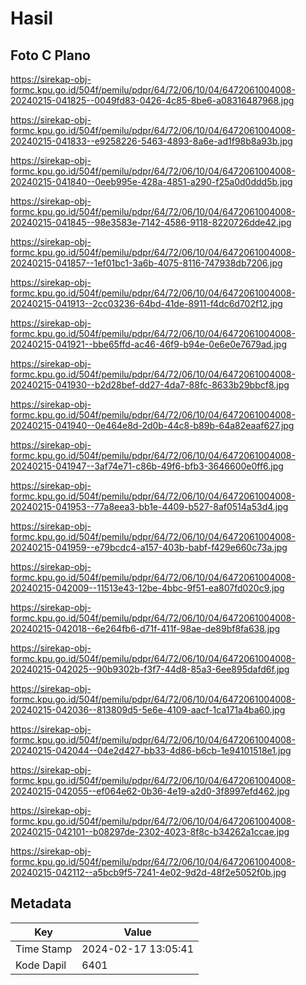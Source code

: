 # Hasil

## Foto C Plano

https://sirekap-obj-formc.kpu.go.id/504f/pemilu/pdpr/64/72/06/10/04/6472061004008-20240215-041825--0049fd83-0426-4c85-8be6-a08316487968.jpg

https://sirekap-obj-formc.kpu.go.id/504f/pemilu/pdpr/64/72/06/10/04/6472061004008-20240215-041833--e9258226-5463-4893-8a6e-ad1f98b8a93b.jpg

https://sirekap-obj-formc.kpu.go.id/504f/pemilu/pdpr/64/72/06/10/04/6472061004008-20240215-041840--0eeb995e-428a-4851-a290-f25a0d0ddd5b.jpg

https://sirekap-obj-formc.kpu.go.id/504f/pemilu/pdpr/64/72/06/10/04/6472061004008-20240215-041845--98e3583e-7142-4586-9118-8220726dde42.jpg

https://sirekap-obj-formc.kpu.go.id/504f/pemilu/pdpr/64/72/06/10/04/6472061004008-20240215-041857--1ef01bc1-3a6b-4075-8116-747938db7206.jpg

https://sirekap-obj-formc.kpu.go.id/504f/pemilu/pdpr/64/72/06/10/04/6472061004008-20240215-041913--2cc03236-64bd-41de-8911-f4dc6d702f12.jpg

https://sirekap-obj-formc.kpu.go.id/504f/pemilu/pdpr/64/72/06/10/04/6472061004008-20240215-041921--bbe65ffd-ac46-46f9-b94e-0e6e0e7679ad.jpg

https://sirekap-obj-formc.kpu.go.id/504f/pemilu/pdpr/64/72/06/10/04/6472061004008-20240215-041930--b2d28bef-dd27-4da7-88fc-8633b29bbcf8.jpg

https://sirekap-obj-formc.kpu.go.id/504f/pemilu/pdpr/64/72/06/10/04/6472061004008-20240215-041940--0e464e8d-2d0b-44c8-b89b-64a82eaaf627.jpg

https://sirekap-obj-formc.kpu.go.id/504f/pemilu/pdpr/64/72/06/10/04/6472061004008-20240215-041947--3af74e71-c86b-49f6-bfb3-3646600e0ff6.jpg

https://sirekap-obj-formc.kpu.go.id/504f/pemilu/pdpr/64/72/06/10/04/6472061004008-20240215-041953--77a8eea3-bb1e-4409-b527-8af0514a53d4.jpg

https://sirekap-obj-formc.kpu.go.id/504f/pemilu/pdpr/64/72/06/10/04/6472061004008-20240215-041959--e79bcdc4-a157-403b-babf-f429e660c73a.jpg

https://sirekap-obj-formc.kpu.go.id/504f/pemilu/pdpr/64/72/06/10/04/6472061004008-20240215-042009--11513e43-12be-4bbc-9f51-ea807fd020c9.jpg

https://sirekap-obj-formc.kpu.go.id/504f/pemilu/pdpr/64/72/06/10/04/6472061004008-20240215-042018--6e264fb6-d71f-411f-98ae-de89bf8fa638.jpg

https://sirekap-obj-formc.kpu.go.id/504f/pemilu/pdpr/64/72/06/10/04/6472061004008-20240215-042025--90b9302b-f3f7-44d8-85a3-6ee895dafd6f.jpg

https://sirekap-obj-formc.kpu.go.id/504f/pemilu/pdpr/64/72/06/10/04/6472061004008-20240215-042036--813809d5-5e6e-4109-aacf-1ca171a4ba60.jpg

https://sirekap-obj-formc.kpu.go.id/504f/pemilu/pdpr/64/72/06/10/04/6472061004008-20240215-042044--04e2d427-bb33-4d86-b6cb-1e94101518e1.jpg

https://sirekap-obj-formc.kpu.go.id/504f/pemilu/pdpr/64/72/06/10/04/6472061004008-20240215-042055--ef064e62-0b36-4e19-a2d0-3f8997efd462.jpg

https://sirekap-obj-formc.kpu.go.id/504f/pemilu/pdpr/64/72/06/10/04/6472061004008-20240215-042101--b08297de-2302-4023-8f8c-b34262a1ccae.jpg

https://sirekap-obj-formc.kpu.go.id/504f/pemilu/pdpr/64/72/06/10/04/6472061004008-20240215-042112--a5bcb9f5-7241-4e02-9d2d-48f2e5052f0b.jpg


## Metadata

| Key        | Value               |
| ---------- | ------------------- |
| Time Stamp | 2024-02-17 13:05:41 |
| Kode Dapil | 6401                |



